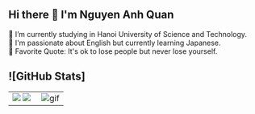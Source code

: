 ## Hi there 👋 I'm Nguyen Anh Quan

🔭 I’m currently studying in Hanoi University of Science and Technology.  
🌱 I'm passionate about English but currently learning Japanese.  
🥅 Favorite Quote: It's ok to lose people but never lose yourself.

## ![GitHub Stats] 

<table>
<tr>
  <td width="48%">
    <img src="https://github-readme-stats.vercel.app/api?username=anhquan-ngg&show_icons=true&hide=contribs,issues&hide_border=true" />
    <img src="https://github-readme-stats.vercel.app/api/top-langs/?username=anhquan-ngg&layout=compact&show_icons=true&hide_border=true" />

  </td>
  <td width="52%"><img alt="gif" align="right" src="https://c.tenor.com/GfSX-u7VGM4AAAAC/coding.gif"/></td>
</tr>
<table>
